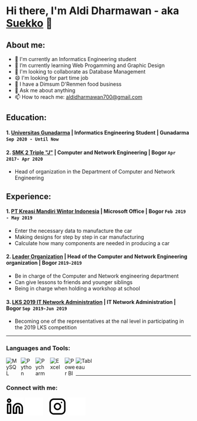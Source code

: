 # Hi there, I'm Aldi Dharmawan - aka [Suekko](https://www.instagram.com/dharmawan.aldi/) 👋
## About me:
- 🔭 I'm currently an Informatics Engineering student
- 🌱 I’m currently learning Web Progamming and Graphic Design
- 👯 I'm looking to collaborate as Database Management
- 😄 I'm looking for part time job
- 🏮 I have a Dimsum D'Renmen food business
- 💬 Ask me about anything
- 📫 How to reach me: aldidharmawan700@gmail.com

## Education:

#### 1. [Universitas Gunadarma](https://gunadarma.ac.id/) | Informatics Engineering Student | Gunadarma `Sep 2020 - Until Now`
   
 #### 2. [SMK 2 Triple "J"](http://smk2tj.mysch.id/) | Computer and Network Engineering | Bogor `Apr 2017- Apr 2020`
   - Head of organization in the Department of Computer and Network Engineering

## Experience:
#### 1. [PT Kreasi Mandiri Wintor Indonesia](https://www.kmwi-astra.com/) | Microsoft Office | Bogor `Feb 2019 - May 2019`
   - Enter the necessary data to manufacture the car 
   - Making designs for step by step in car manufacturing
   - Calculate how many components are needed in producing a car
#### 2. [Leader Organization]() | Head of the Computer and Network Engineering organization | Bogor `2019-2019`
   - Be in charge of the Computer and Network engineering department 
   - Can give lessons to friends and younger siblings
   - Being in charge when holding a workshop at school
#### 3. [LKS 2019 IT Network Administration]() | IT Network Administration | Bogor `Sep 2019-Jun 2019`
   - Becoming one of the representatives at the nal level in participating in the 2019 LKS competition
---

### Languages and Tools:

[<img align="left" alt="MySQL" width="30px" src="https://cdn.jsdelivr.net/gh/devicons/devicon/icons/mysql/mysql-original.svg" style="padding-right:10px;" />][webdev]
[<img align="left" alt="Python" width="30px" src="https://upload.wikimedia.org/wikipedia/commons/thumb/c/c3/Python-logo-notext.svg/110px-Python-logo-notext.svg.png?20100317150552" style="padding-right:10px;" />][webdev]
[<img align="left" alt="Pycharm" width="30px" src="https://upload.wikimedia.org/wikipedia/commons/thumb/1/1d/PyCharm_Icon.svg/220px-PyCharm_Icon.svg.png" style="padding-right:10px;" />][webdev]
[<img align="left" alt="Excel" width="30px" src="https://is2-ssl.mzstatic.com/image/thumb/Purple126/v4/a8/fd/5a/a8fd5a84-c6f1-355f-3b9f-6e86598efaa3/XCEL.png/1200x630bb.png" style="padding-right:10px;" />][webdev]
[<img align="left" alt="Power BI" width="30px" src="https://powerbi.microsoft.com/pictures/application-logos/svg/powerbi.svg" style="padding-right:0px;" />][webdev]
[<img align="left" alt="Tableau" width="50px" src="https://logos-world.net/wp-content/uploads/2021/10/Tableau-Symbol.png" style="padding-right:10px;" />][webdev]

<br />
<br />

---
### Connect with me:

[![website](./img/linkedin-light.svg)](https://www.linkedin.com/in/vincentwidyan#gh-light-mode-only)
[![website](./img/linkedin-dark.svg)](https://www.linkedin.com/in/vincentwidyan#gh-dark-mode-only)
&nbsp;&nbsp;
[![website](./img/instagram-light.svg)](https://www.instagram.com/dharmawan.aldi/#gh-light-mode-only)
[![website](./img/instagram-dark.svg)](https://www.instagram.com/dharmawan.aldi/#gh-dark-mode-only)



[webdev]: https://github.com/vincentwidyan/vincentwidyan
